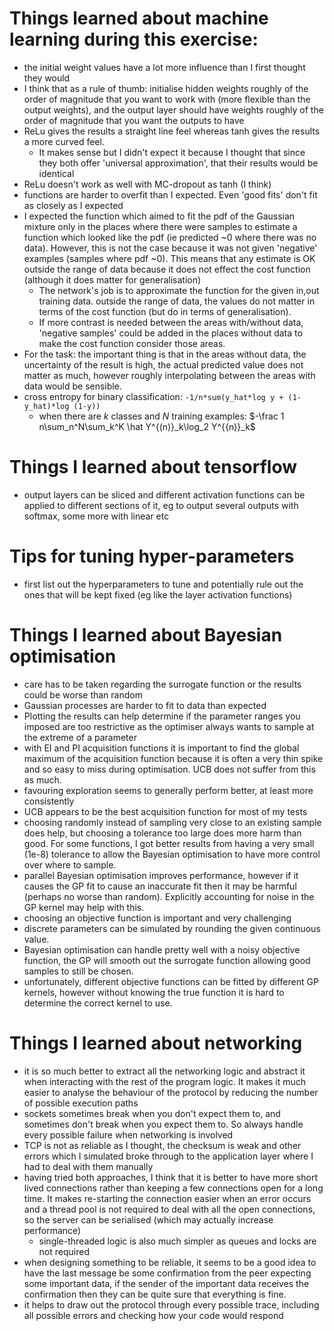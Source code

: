 
# Things learned about machine learning during this exercise:
- the initial weight values have a lot more influence than I first thought they would
- I think that as a rule of thumb: initialise hidden weights roughly of the order of magnitude that you want to work with (more flexible than the output weights), and the output layer should have weights roughly of the order of magnitude that you want the outputs to have
- ReLu gives the results a straight line feel whereas tanh gives the results a more curved feel.
    - It makes sense but I didn't expect it because I thought that since they both offer 'universal approximation', that their results would be identical
- ReLu doesn't work as well with MC-dropout as tanh (I think)
- functions are harder to overfit than I expected. Even 'good fits' don't fit as closely as I expected
- I expected the function which aimed to fit the pdf of the Gaussian mixture only in the places where there were samples to estimate a function which looked like the pdf (ie predicted ~0 where there was no data). However, this is not the case because it was not given 'negative' examples (samples where pdf ~0). This means that any estimate is OK outside the range of data because it does not effect the cost function (although it does matter for generalisation)
    - The network's job is to approximate the function for the given in,out training data. outside the range of data, the values do not matter in terms of the cost function (but do in terms of generalisation).
    - If more contrast is needed between the areas with/without data, 'negative samples' could be added in the places without data to make the cost function consider those areas.
- For the task: the important thing is that in the areas without data, the uncertainty of the result is high, the actual predicted value does not matter as much, however roughly interpolating between the areas with data would be sensible.
- cross entropy for binary classification: `-1/n*sum(y_hat*log y + (1-y_hat)*log (1-y))`
    - when there are $k$ classes and $N$ training examples: $-\frac 1 n\sum_n^N\sum_k^K \hat Y^{(n)}_k\log_2 Y^{{n)}_k$

# Things I learned about tensorflow
- output layers can be sliced and different activation functions can be applied to different sections of it, eg to output several outputs with softmax, some more with linear etc


# Tips for tuning hyper-parameters
- first list out the hyperparameters to tune and potentially rule out the ones that will be kept fixed (eg like the layer activation functions)

# Things I learned about Bayesian optimisation
- care has to be taken regarding the surrogate function or the results could be worse than random
- Gaussian processes are harder to fit to data than expected
- Plotting the results can help determine if the parameter ranges you imposed are too restrictive as the optimiser always wants to sample at the extreme of a parameter
- with EI and PI acquisition functions it is important to find the global maximum of the acquisition function because it is often a very thin spike and so easy to miss during optimisation. UCB does not suffer from this as much.
- favouring exploration seems to generally perform better, at least more consistently
- UCB appears to be the best acquisition function for most of my tests
- choosing randomly instead of sampling very close to an existing sample does help, but choosing a tolerance too large does more harm than good. For some functions, I got better results from having a very small (1e-8) tolerance to allow the Bayesian optimisation to have more control over where to sample.
- parallel Bayesian optimisation improves performance, however if it causes the GP fit to cause an inaccurate fit then it may be harmful (perhaps no worse than random). Explicitly accounting for noise in the GP kernel may help with this.
- choosing an objective function is important and very challenging
- discrete parameters can be simulated by rounding the given continuous value.
- Bayesian optimisation can handle pretty well with a noisy objective function, the GP will smooth out the surrogate function allowing good samples to still be chosen.
- unfortunately, different objective functions can be fitted by different GP kernels, however without knowing the true function it is hard to determine the correct kernel to use.

# Things I learned about networking
- it is so much better to extract all the networking logic and abstract it when interacting with the rest of the program logic. It makes it much easier to analyse the behaviour of the protocol by reducing the number of possible execution paths
- sockets sometimes break when you don't expect them to, and sometimes don't break when you expect them to. So always handle every possible failure when networking is involved
- TCP is not as reliable as I thought, the checksum is weak and other errors which I simulated broke through to the application layer where I had to deal with them manually
- having tried both approaches, I think that it is better to have more short lived connections rather than keeping a few connections open for a long time. It makes re-starting the connection easier when an error occurs and a thread pool is not required to deal with all the open connections, so the server can be serialised (which may actually increase performance)
    - single-threaded logic is also much simpler as queues and locks are not required
- when designing something to be reliable, it seems to be a good idea to have the last message be some confirmation from the peer expecting some important data, if the sender of the important data receives the confirmation then they can be quite sure that everything is fine.
- it helps to draw out the protocol through every possible trace, including all possible errors and checking how your code would respond

